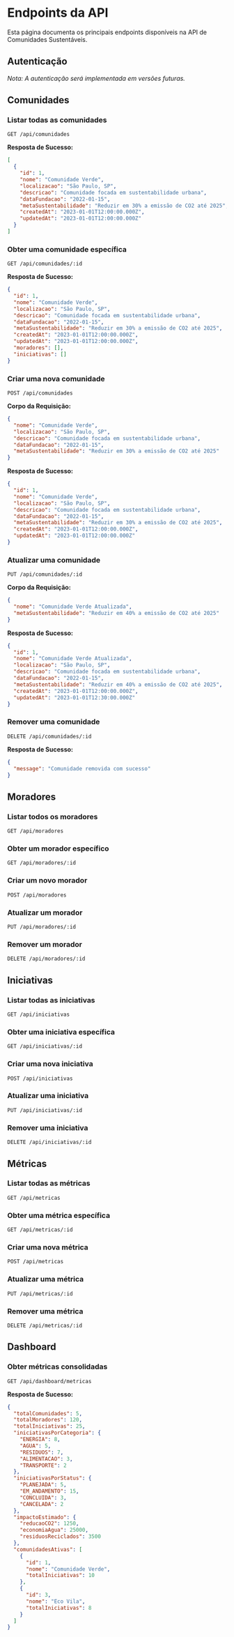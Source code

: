 # Endpoints da API

Esta página documenta os principais endpoints disponíveis na API de Comunidades Sustentáveis.

## Autenticação

*Nota: A autenticação será implementada em versões futuras.*

## Comunidades

### Listar todas as comunidades

```
GET /api/comunidades
```

**Resposta de Sucesso:**
```json
[
  {
    "id": 1,
    "nome": "Comunidade Verde",
    "localizacao": "São Paulo, SP",
    "descricao": "Comunidade focada em sustentabilidade urbana",
    "dataFundacao": "2022-01-15",
    "metaSustentabilidade": "Reduzir em 30% a emissão de CO2 até 2025",
    "createdAt": "2023-01-01T12:00:00.000Z",
    "updatedAt": "2023-01-01T12:00:00.000Z"
  }
]
```

### Obter uma comunidade específica

```
GET /api/comunidades/:id
```

**Resposta de Sucesso:**
```json
{
  "id": 1,
  "nome": "Comunidade Verde",
  "localizacao": "São Paulo, SP",
  "descricao": "Comunidade focada em sustentabilidade urbana",
  "dataFundacao": "2022-01-15",
  "metaSustentabilidade": "Reduzir em 30% a emissão de CO2 até 2025",
  "createdAt": "2023-01-01T12:00:00.000Z",
  "updatedAt": "2023-01-01T12:00:00.000Z",
  "moradores": [],
  "iniciativas": []
}
```

### Criar uma nova comunidade

```
POST /api/comunidades
```

**Corpo da Requisição:**
```json
{
  "nome": "Comunidade Verde",
  "localizacao": "São Paulo, SP",
  "descricao": "Comunidade focada em sustentabilidade urbana",
  "dataFundacao": "2022-01-15",
  "metaSustentabilidade": "Reduzir em 30% a emissão de CO2 até 2025"
}
```

**Resposta de Sucesso:**
```json
{
  "id": 1,
  "nome": "Comunidade Verde",
  "localizacao": "São Paulo, SP",
  "descricao": "Comunidade focada em sustentabilidade urbana",
  "dataFundacao": "2022-01-15",
  "metaSustentabilidade": "Reduzir em 30% a emissão de CO2 até 2025",
  "createdAt": "2023-01-01T12:00:00.000Z",
  "updatedAt": "2023-01-01T12:00:00.000Z"
}
```

### Atualizar uma comunidade

```
PUT /api/comunidades/:id
```

**Corpo da Requisição:**
```json
{
  "nome": "Comunidade Verde Atualizada",
  "metaSustentabilidade": "Reduzir em 40% a emissão de CO2 até 2025"
}
```

**Resposta de Sucesso:**
```json
{
  "id": 1,
  "nome": "Comunidade Verde Atualizada",
  "localizacao": "São Paulo, SP",
  "descricao": "Comunidade focada em sustentabilidade urbana",
  "dataFundacao": "2022-01-15",
  "metaSustentabilidade": "Reduzir em 40% a emissão de CO2 até 2025",
  "createdAt": "2023-01-01T12:00:00.000Z",
  "updatedAt": "2023-01-01T12:30:00.000Z"
}
```

### Remover uma comunidade

```
DELETE /api/comunidades/:id
```

**Resposta de Sucesso:**
```json
{
  "message": "Comunidade removida com sucesso"
}
```

## Moradores

### Listar todos os moradores

```
GET /api/moradores
```

### Obter um morador específico

```
GET /api/moradores/:id
```

### Criar um novo morador

```
POST /api/moradores
```

### Atualizar um morador

```
PUT /api/moradores/:id
```

### Remover um morador

```
DELETE /api/moradores/:id
```

## Iniciativas

### Listar todas as iniciativas

```
GET /api/iniciativas
```

### Obter uma iniciativa específica

```
GET /api/iniciativas/:id
```

### Criar uma nova iniciativa

```
POST /api/iniciativas
```

### Atualizar uma iniciativa

```
PUT /api/iniciativas/:id
```

### Remover uma iniciativa

```
DELETE /api/iniciativas/:id
```

## Métricas

### Listar todas as métricas

```
GET /api/metricas
```

### Obter uma métrica específica

```
GET /api/metricas/:id
```

### Criar uma nova métrica

```
POST /api/metricas
```

### Atualizar uma métrica

```
PUT /api/metricas/:id
```

### Remover uma métrica

```
DELETE /api/metricas/:id
```

## Dashboard

### Obter métricas consolidadas

```
GET /api/dashboard/metricas
```

**Resposta de Sucesso:**
```json
{
  "totalComunidades": 5,
  "totalMoradores": 120,
  "totalIniciativas": 25,
  "iniciativasPorCategoria": {
    "ENERGIA": 8,
    "AGUA": 5,
    "RESIDUOS": 7,
    "ALIMENTACAO": 3,
    "TRANSPORTE": 2
  },
  "iniciativasPorStatus": {
    "PLANEJADA": 5,
    "EM_ANDAMENTO": 15,
    "CONCLUIDA": 3,
    "CANCELADA": 2
  },
  "impactoEstimado": {
    "reducaoCO2": 1250,
    "economiaAgua": 25000,
    "residuosReciclados": 3500
  },
  "comunidadesAtivas": [
    {
      "id": 1,
      "nome": "Comunidade Verde",
      "totalIniciativas": 10
    },
    {
      "id": 3,
      "nome": "Eco Vila",
      "totalIniciativas": 8
    }
  ]
}
```
